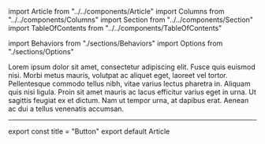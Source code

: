 import Article from "../../components/Article"
import Columns from "../../components/Columns"
import Section from "../../components/Section"
import TableOfContents from "../../components/TableOfContents"

import Behaviors from "./sections/Behaviors"
import Options from "./sections/Options"

Lorem ipsum dolor sit amet, consectetur adipiscing elit. Fusce
quis euismod nisi. Morbi metus mauris, volutpat ac aliquet eget,
laoreet vel tortor. Pellentesque commodo tellus nibh, vitae
varius lectus pharetra in. Aliquam quis nisi ligula. Proin sit
amet mauris ac lacus efficitur varius eget in urna. Ut sagittis
feugiat ex et dictum. Nam ut tempor urna, at dapibus erat.
Aenean ac dui a tellus venenatis accumsan.

***

<Section title="Table of contents">
    <TableOfContents />
</Section>
<Section title="Options">
    <Options />
</Section>
<Section title="Behaviors">
    <Behaviors />
</Section>

export const title = "Button"
export default Article
